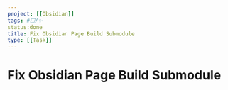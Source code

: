 ```yaml
---
project: [[Obsidian]]
tags: #⬜/✨  
status:done
title: Fix Obsidian Page Build Submodule
type: [[Task]]
---
```


# Fix Obsidian Page Build Submodule